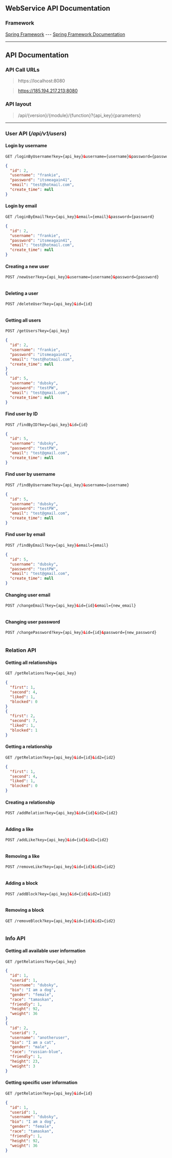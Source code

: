 ## WebService API Documentation

### Framework

[Spring Framework](https://spring.io/) --- [Spring Framework Documentation](https://docs.spring.io/spring-framework/docs/current/reference/html/)
___
## API Documentation

### API Call URLs
> https://localhost:8080

> https://185.194.217.213:8080

### API layout
> /api/{version}/{module}/{function}?{api_key}{parameters}
___
### User API (_/api/v1/users_)

#### Login by username
```html
GET /loginByUsername?key={api_key}&username={username}&password={password}
```
```json
{
  "id": 2,
  "username": "frankie",
  "password": "itsmeagain41",
  "email": "test@hotmail.com",
  "create_time": null
}
```

#### Login by email
```html
GET /loginByEmail?key={api_key}&email={email}&password={password}
```
```json
{
  "id": 2,
  "username": "frankie",
  "password": "itsmeagain41",
  "email": "test@hotmail.com",
  "create_time": null
}
```

#### Creating a new user
```html
POST /newUser?key={api_key}&username={username}&password={password}
```
```text
```
#### Deleting a user
```html
POST /deleteUser?key={api_key}&id={id}
```
```text
```
#### Getting all users
```html
POST /getUsers?key={api_key}
```
```json
{
  "id": 2,
  "username": "frankie",
  "password": "itsmeagain41",
  "email": "test@hotmail.com",
  "create_time": null
}
{
  "id": 5,
  "username": "dubsky",
  "password": "testPW",
  "email": "test@gmail.com",
  "create_time": null
}
```
#### Find user by ID
```html
POST /findByID?key={api_key}&id={id}
```
```json
{
  "id": 5,
  "username": "dubsky",
  "password": "testPW",
  "email": "test@gmail.com",
  "create_time": null
}
```
#### Find user by username
```html
POST /findByUsername?key={api_key}&username={username}
```
```json
{
  "id": 5,
  "username": "dubsky",
  "password": "testPW",
  "email": "test@gmail.com",
  "create_time": null
}
```
#### Find user by email
```html
POST /findByEmail?key={api_key}&email={email}
```
```json
{
  "id": 5,
  "username": "dubsky",
  "password": "testPW",
  "email": "test@gmail.com",
  "create_time": null
}
```
#### Changing user email
```html
POST /changeEmail?key={api_key}&id={id}&email={new_email}
```
```text
```
#### Changing user password
```html
POST /changePassword?key={api_key}&id={id}&password={new_password}
```
```text
```
### Relation API

#### Getting all relationships
```html
GET /getRelations?key={api_key}
```
```json
{
  "first": 1,
  "second": 4,
  "liked": 1,
  "blocked": 0
}
{
  "first": 2,
  "second": 7,
  "liked": 1,
  "blocked": 1
}
```

#### Getting a relationship
```html
GET /getRelation?key={api_key}&id={id}&id2={id2}
```
```json
{
  "first": 1,
  "second": 4,
  "liked": 1,
  "blocked": 0
}
```

#### Creating a relationship
```html
POST /addRelation?key={api_key}&id={id}&id2={id2}
```
```text
```

#### Adding a like
```html
POST /addLike?key={api_key}&id={id}&id2={id2}
```
```text
```

#### Removing a like
```html
POST /removeLike?key={api_key}&id={id}&id2={id2}
```
```text
```

#### Adding a block
```html
POST /addBlock?key={api_key}&id={id}&id2={id2}
```
```text
```
#### Removing a block
```html
GET /removeBlock?key={api_key}&id={id}&id2={id2}
```
```text
```

### Info API

#### Getting all available user information
```html
GET /getRelations?key={api_key}
```
```json
{
  "id": 1,
  "userid": 1,
  "username": "dubsky",
  "bio": "I am a dog",
  "gender": "female",
  "race": "tamaskan",
  "friendly": 1,
  "height": 92,
  "weight": 36
}
{
  "id": 2,
  "userid": 7,
  "username": "anotheruser",
  "bio": "I am a cat",
  "gender": "male",
  "race": "russian-blue",
  "friendly": 1,
  "height": 23,
  "weight": 3
}
```
#### Getting specific user information
```html
GET /getRelation?key={api_key}&id={id}
```
```json
{
  "id": 1,
  "userid": 1,
  "username": "dubsky",
  "bio": "I am a dog",
  "gender": "female",
  "race": "tamaskan",
  "friendly": 1,
  "height": 92,
  "weight": 36
}
```